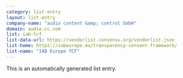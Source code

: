 ```yaml
---
category: list-entry
layout: list-entry
company-name: "audio content &amp; control GmbH"
domain: audio-cc.com
list: iab-tcf
list-data-url: https://vendorlist.consensu.org/vendorlist.json
list-home: https://iabeurope.eu/transparency-consent-framework/
list-name: "IAB Europe TCF"
---
```


This is an automatically generated list entry.

